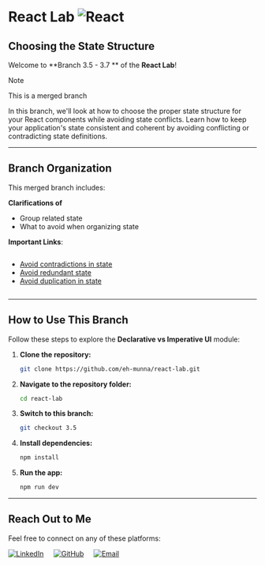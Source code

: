 # **React Lab** ![React](https://img.shields.io/badge/React-%2320232a?style=flat&logo=react&logoColor=%2361DAFB)

## **Choosing the State Structure**

Welcome to **Branch 3.5 - 3.7 ** of the **React Lab**!

> [!Note]
> This is a merged branch

In this branch, we'll look at how to choose the proper state structure for your React components while avoiding state conflicts. Learn how to keep your application's state consistent and coherent by avoiding conflicting or contradicting state definitions.

---

## **Branch Organization**

This merged branch includes:

**Clarifications of**

- Group related state
- What to avoid when organizing state

**Important Links**:

  <div style="display: flex; flex-direction: column; gap: 20px;">

- <a href='https://react.dev/learn/choosing-the-state-structure#avoid-contradictions-in-state'>Avoid contradictions in state</a>
- <a href='https://react.dev/learn/choosing-the-state-structure#avoid-redundant-state'>Avoid redundant state</a>
- <a href='https://react.dev/learn/choosing-the-state-structure#avoid-duplication-in-state'>Avoid duplication in state</a>
  </div>

---

## **How to Use This Branch**

Follow these steps to explore the **Declarative vs Imperative UI** module:

1. **Clone the repository:**

   ```bash
   git clone https://github.com/eh-munna/react-lab.git
   ```

2. **Navigate to the repository folder:**

   ```bash
   cd react-lab
   ```

3. **Switch to this branch:**

   ```bash
   git checkout 3.5
   ```

4. **Install dependencies:**

   ```bash
   npm install
   ```

5. **Run the app:**

   ```bash
   npm run dev
   ```

---

## **Reach Out to Me**

Feel free to connect on any of these platforms:

<div style="display: flex; gap: 20px;">
   <a href="https://www.linkedin.com/in/eh-munna/">
      <img src="https://img.shields.io/badge/LinkedIn-%230A66C2?style=flat&logo=linkedin&logoColor=white" alt="LinkedIn">
   </a>
   <a href="https://github.com/eh-munna">
      <img src="https://img.shields.io/badge/GitHub-%23121011?style=flat&logo=github&logoColor=white" alt="GitHub">
   </a>
   <a href="mailto:emran.h.munna@gmail.com">
      <img src="https://img.shields.io/badge/emran.h.munna@gmail.com-%23D14836?style=flat&logo=gmail&logoColor=white" alt="Email">
   </a>
</div>
